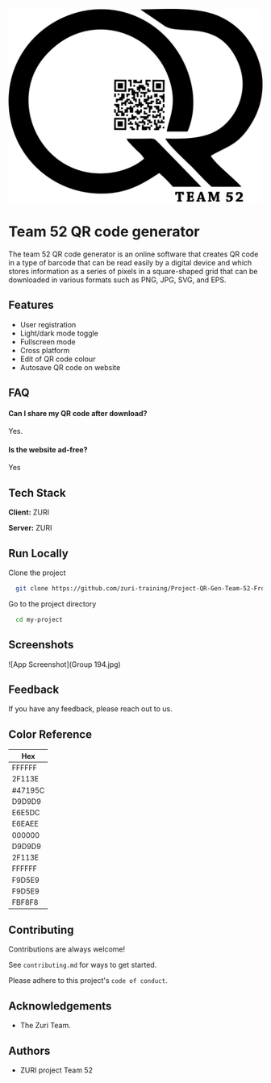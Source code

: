 
![Logo](logo\logo-black.png)
# Team 52 QR code generator

The team 52 QR code generator is an online software that creates QR code in a type of barcode that can be read easily by a digital device and which stores information as a series of pixels in a square-shaped grid that can be downloaded in various formats such as PNG, JPG, SVG, and EPS. 


## Features

- User registration 
- Light/dark mode toggle
- Fullscreen mode
- Cross platform
- Edit of QR code colour
- Autosave QR code on website



## FAQ

#### Can I share my QR code after download?

Yes.

#### Is the website ad-free?

Yes


## Tech Stack

**Client:** ZURI

**Server:** ZURI


## Run Locally

Clone the project

```bash
  git clone https://github.com/zuri-training/Project-QR-Gen-Team-52-Frontend.git
```

Go to the project directory

```bash
  cd my-project
```



## Screenshots

![App Screenshot](Group 194.jpg)


## Feedback

If you have any feedback, please reach out to us.

## Color Reference

| Hex                                                                |
| ------------------------------------------------------------------ |
|FFFFFF|
|2F113E |
| #47195C |
|D9D9D9  |
| E6E5DC |
| E6EAEE |
| 000000 |
| D9D9D9 |
| 2F113E |
|FFFFFF  |
| F9D5E9 |
|F9D5E9  |
| FBF8F8 |




## Contributing

Contributions are always welcome!

See `contributing.md` for ways to get started.

Please adhere to this project's `code of conduct`.


## Acknowledgements

 - The Zuri Team.

## Authors

- ZURI project Team 52

